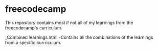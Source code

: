 # freecodecamp

This repository contains most if not all of my learnings from the freecodecamp's curriculum.

_Combined learnings.html 
    -Contains all the combinations of the learnings from a specific currriculum.
